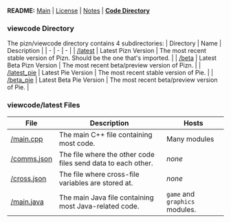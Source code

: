 **README:** [Main](https://github.com/piznium/pizn/blob/main/README.md) | [License](https://github.com/piznium/pizn/blob/main/LICENSE.md) | [Notes](https://github.com/piznium/pizn/blob/main/NOTES.md) | [**Code Directory**](https://github.com/piznium/pizn/blob/main/viewcode/CODEDIR.md)

### viewcode Directory
The pizn/viewcode directory contains 4 subdirectories:
| Directory | Name | Description |
| - | - | - |
| [/latest](https://github.com/piznium/pizn/tree/main/viewcode/latest) | Latest Pizn Version | The most recent stable version of Pizn. Should be the one that's imported. |
| [/beta](https://github.com/piznium/pizn/tree/main/viewcode/beta) | Latest Beta Pizn Version | The most recent beta/preview version of Pizn. |
| [/latest_pie](https://github.com/piznium/pizn/tree/main/viewcode/latest_pie) | Latest Pie Version | The most recent stable version of Pie. |
| [/beta_pie](https://github.com/piznium/pizn/tree/main/viewcode/beta_pie) | Latest Beta Pie Version | The most recent beta/preview version of Pie. |

### viewcode/latest Files
| File | Description | Hosts |
| - | - | - |
| [/main.cpp](https://github.com/piznium/pizn/blob/main/viewcode/latest/main.cpp) | The main C++ file containing most code. | Many modules |
| [/comms.json](https://github.com/piznium/pizn/blob/main/viewcode/latest/comms.json) | The file where the other code files send data to each other. | *none* |
| [/cross.json](https://github.com/piznium/pizn/blob/main/viewcode/latest/cross.json) | The file where cross-file variables are stored at. | *none* |
| [/main.java](https://github.com/piznium/pizn/blob/main/viewcode/latest/main.java) | The main Java file containing most Java-related code. | `game` and `graphics` modules.
